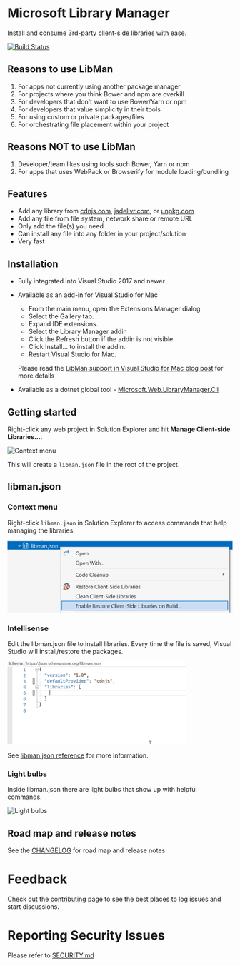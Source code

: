 # Microsoft Library Manager

Install and consume 3rd-party client-side libraries with ease.

[![Build Status](https://dev.azure.com/azure-public/vswebtools/_apis/build/status/aspnet.LibraryManager?branchName=main)](https://dev.azure.com/azure-public/vswebtools/_build/latest?definitionId=43&branchName=main)

## Reasons to use LibMan
1.	For apps not currently using another package manager
2.	For projects where you think Bower and npm are overkill
3.	For developers that don't want to use Bower/Yarn or npm
4.	For developers that value simplicity in their tools
5.	For using custom or private packages/files
6.  For orchestrating file placement within your project

## Reasons NOT to use LibMan
1.	Developer/team likes using tools such Bower, Yarn or npm
2.	For apps that uses WebPack or Browserify for module loading/bundling

## Features

- Add any library from [cdnjs.com](https://cdnjs.com/), [jsdelivr.com](https://www.jsdelivr.com/), or [unpkg.com](https://unpkg.com/)
- Add any file from file system, network share or remote URL
- Only add the file(s) you need
- Can install any file into any folder in your project/solution
- Very fast

## Installation
- Fully integrated into Visual Studio 2017 and newer
- Available as an add-in for Visual Studio for Mac
  - From the main menu, open the Extensions Manager dialog.
  - Select the Gallery tab.
  - Expand IDE extensions.
  - Select the Library Manager addin
  - Click the Refresh button if the addin is not visible.
  - Click Install… to install the addin.
  - Restart Visual Studio for Mac.

  Please read the [LibMan support in Visual Studio for Mac blog post](https://lastexitcode.com/blog/2019/07/13/LibManSupportInVisualStudioMac8-1/) for more details
- Available as a dotnet global tool - [Microsoft.Web.LibraryManager.Cli](https://www.nuget.org/packages/Microsoft.Web.LibraryManager.Cli/)
## Getting started
Right-click any web project in Solution Explorer and hit **Manage Client-side Libraries...**.

![Context menu](art/context-menu-project.png)

This will create a `libman.json` file in the root of the project.

## libman.json

### Context menu
Right-click `libman.json` in Solution Explorer to access commands that help managing the libraries.

![context menu libman.json](art/context-menu-config.png)

### Intellisense
Edit the libman.json file to install libraries. Every time the file is saved, Visual Studio will install/restore the packages.

![libman.json](art/libmanjsontyping.gif)

See [libman.json reference](https://github.com/aspnet/LibraryManager/wiki/libman.json-reference) for more information.

### Light bulbs
Inside libman.json there are light bulbs that show up with helpful commands.

![Light bulbs](art/light-bulbs.png)

## Road map and release notes
See the [CHANGELOG](CHANGELOG.md) for road map and release notes

# Feedback

Check out the [contributing](.github/CONTRIBUTING.md) page to see the best places to log issues and start discussions.

# Reporting Security Issues

Please refer to [SECURITY.md](SECURITY.md)

